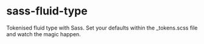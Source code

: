 # sass-fluid-type

Tokenised fluid type with Sass. Set your defaults within the _tokens.scss file and watch the magic happen.